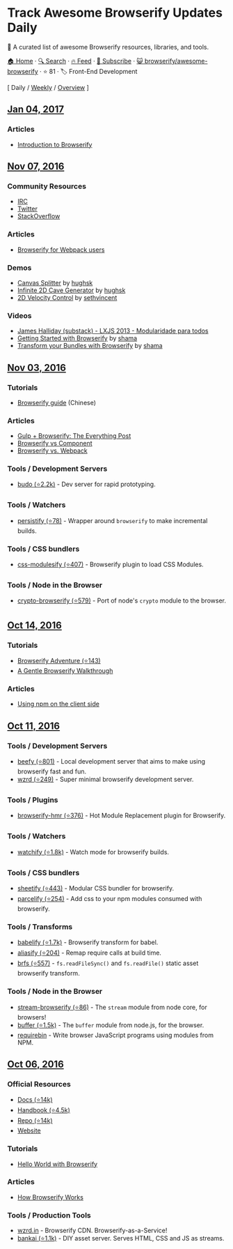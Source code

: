 # Track Awesome Browserify Updates Daily

:crystal_ball: A curated list of awesome Browserify resources, libraries, and tools.

[🏠 Home](/README.md) · [🔍 Search](https://test.trackawesomelist.com/search/) · [🔥 Feed](https://test.trackawesomelist.com/browserify/awesome-browserify/rss.xml) · [📮 Subscribe](https://trackawesomelist.us17.list-manage.com/subscribe?u=d2f0117aa829c83a63ec63c2f&id=36a103854c) · [😺 browserify/awesome-browserify](https://github.com/browserify/awesome-browserify/blob/master/readme.md) · ⭐ 81 · 🏷️ Front-End Development

[ Daily / [Weekly](/content/browserify/awesome-browserify/week/README.md) / [Overview](/content/browserify/awesome-browserify/readme/README.md) ]



## [Jan 04, 2017](/content/2017/01/04/README.md)

### Articles

*   [Introduction to Browserify](https://writingjavascript.org/posts/introduction-to-browserify)

## [Nov 07, 2016](/content/2016/11/07/README.md)

### Community Resources

*   [IRC](http://webchat.freenode.net/?channels=browserify)
*   [Twitter](http://twitter.com/browserify)
*   [StackOverflow](http://stackoverflow.com/questions/tagged/browserify)

### Articles

*   [Browserify for Webpack users](https://gist.github.com/substack/68f8d502be42d5cd4942)

### Demos

*   [Canvas Splitter](http://requirebin.com/?gist=maxogden/9576799) by [hughsk](http://github.com/hughsk)
*   [Infinite 2D Cave Generator](http://requirebin.com/?gist=maxogden/9557700) by [hughsk](http://github.com/hughsk)
*   [2D Velocity Control](http://requirebin.com/?gist=maxogden/9557776) by [sethvincent](http://github.com/sethvincent)

### Videos

*   [James Halliday (substack) - LXJS 2013 - Modularidade para todos](https://www.youtube.com/watch?v=DCQNm6yiZh0)
*   [Getting Started with Browserify](https://www.youtube.com/watch?v=CTAa8IcQh1U) by [shama](https://github.com/shama/)
*   [Transform your Bundles with Browserify](https://www.youtube.com/watch?v=Uk2bgp8OLT8) by [shama](https://github.com/shama/)

## [Nov 03, 2016](/content/2016/11/03/README.md)

### Tutorials

*   [Browserify guide](http://zhaoda.net/2015/10/16/browserify-guide/) (Chinese)

### Articles

*   [Gulp + Browserify: The Everything Post](https://www.viget.com/articles/gulp-browserify-starter-faq)
*   [Browserify vs Component](http://www.forbeslindesay.co.uk/post/44144487088/browserify-vs-component)
*   [Browserify vs. Webpack](https://mattdesl.svbtle.com/browserify-vs-webpack)

### Tools / Development Servers

*   [budo (⭐2.2k)](https://github.com/mattdesl/budo) - Dev server for rapid prototyping.

### Tools / Watchers

*   [persistify (⭐78)](https://github.com/royriojas/persistify) - Wrapper around `browserify` to make incremental builds.

### Tools / CSS bundlers

*   [css-modulesify (⭐407)](https://github.com/css-modules/css-modulesify) - Browserify plugin to load CSS Modules.

### Tools / Node in the Browser

*   [crypto-browserify (⭐579)](https://github.com/crypto-browserify/crypto-browserify) - Port of node's `crypto` module to the browser.

## [Oct 14, 2016](/content/2016/10/14/README.md)

### Tutorials

*   [Browserify Adventure (⭐143)](https://github.com/workshopper/browserify-adventure)
*   [A Gentle Browserify Walkthrough](https://ponyfoo.com/articles/a-gentle-browserify-walkthrough)

### Articles

*   [Using npm on the client side](http://dontkry.com/posts/code/using-npm-on-the-client-side.html)

## [Oct 11, 2016](/content/2016/10/11/README.md)

### Tools / Development Servers

*   [beefy (⭐801)](https://github.com/chrisdickinson/beefy) - Local development server that aims to make using browserify fast and fun.
*   [wzrd (⭐249)](https://github.com/maxogden/wzrd) - Super minimal browserify development server.

### Tools / Plugins

*   [browserify-hmr (⭐376)](https://github.com/AgentME/browserify-hmr) - Hot Module Replacement plugin for Browserify.

### Tools / Watchers

*   [watchify (⭐1.8k)](https://github.com/substack/watchify) - Watch mode for browserify builds.

### Tools / CSS bundlers

*   [sheetify (⭐443)](https://github.com/stackcss/sheetify) - Modular CSS bundler for browserify.
*   [parcelify (⭐254)](https://github.com/rotundasoftware/parcelify) - Add css to your npm modules consumed with browserify.

### Tools / Transforms

*   [babelify (⭐1.7k)](https://github.com/babel/babelify) - Browserify transform for babel.
*   [aliasify (⭐204)](https://github.com/benbria/aliasify) - Remap require calls at build time.
*   [brfs (⭐557)](https://github.com/substack/brfs) - `fs.readFileSync()` and `fs.readFile()` static asset browserify transform.

### Tools / Node in the Browser

*   [stream-browserify (⭐86)](https://github.com/substack/stream-browserify) - The `stream` module from node core, for browsers!
*   [buffer (⭐1.5k)](https://github.com/feross/buffer) - The `buffer` module from node.js, for the browser.
*   [requirebin](http://requirebin.com/) - Write browser JavaScript programs using modules from NPM.

## [Oct 06, 2016](/content/2016/10/06/README.md)

### Official Resources

*   [Docs (⭐14k)](https://github.com/substack/node-browserify#usage)
*   [Handbook (⭐4.5k)](https://github.com/substack/browserify-handbook)
*   [Repo (⭐14k)](https://github.com/substack/node-browserify)
*   [Website](http://browserify.org/)

### Tutorials

*   [Hello World with Browserify](http://browserify.org/#middle-section)

### Articles

*   [How Browserify Works](http://benclinkinbeard.com/posts/how-browserify-works/)

### Tools / Production Tools

*   [wzrd.in](https://wzrd.in/) - Browserify CDN. Browserify-as-a-Service!
*   [bankai (⭐1.1k)](https://github.com/yoshuawuyts/bankai) - DIY asset server. Serves HTML, CSS and JS as streams.